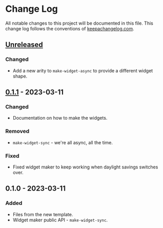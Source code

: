 # Change Log
All notable changes to this project will be documented in this file. This change log follows the conventions of [keepachangelog.com](http://keepachangelog.com/).

## [Unreleased]
### Changed
- Add a new arity to `make-widget-async` to provide a different widget shape.

## [0.1.1] - 2023-03-11
### Changed
- Documentation on how to make the widgets.

### Removed
- `make-widget-sync` - we're all async, all the time.

### Fixed
- Fixed widget maker to keep working when daylight savings switches over.

## 0.1.0 - 2023-03-11
### Added
- Files from the new template.
- Widget maker public API - `make-widget-sync`.

[Unreleased]: https://sourcehost.site/your-name/day_3/compare/0.1.1...HEAD
[0.1.1]: https://sourcehost.site/your-name/day_3/compare/0.1.0...0.1.1
